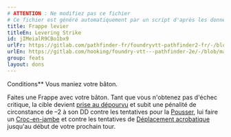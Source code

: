 ```yaml
---
# ATTENTION : Ne modifiez pas ce fichier
# Ce fichier est généré automatiquement par un script d'après les données du module Foundry VTT officiel et de sa traduction
title: Frappe levier
titleEn: Levering Strike
id: jIMeialR9CBo1bx9
urlFr: https://gitlab.com/pathfinder-fr/foundryvtt-pathfinder2-fr/-/blob/master/data/feats/jIMeialR9CBo1bx9.htm
urlEn: https://gitlab.com/hooking/foundry-vtt---pathfinder-2e/-/blob/master/packs/data/feats.db/levering-strike.json
group: feats
layout: dons
---
```

Conditions** Vous maniez votre bâton.

Faites une Frappe avec votre bâton. Tant que vous n'obtenez pas d'échec critique, la cible devient [prise au dépourvu](../etats/pris-au-dépourvu.md) et subit une pénalité de circonstance de –2 à son DD contre les tentatives pour la [Pousser](../actions/pousser.md), lui faire un [Croc-en-jambe](../actions/croc-en-jambe.md) et contre les tentatives de [Déplacement acrobatique](../actions/déplacement-acrobatique.md) jusqu'au début de votre prochain tour.


